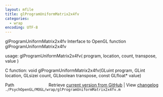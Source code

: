 ```yaml
---
layout: mfile
title: glProgramUniformMatrix2x4fv
categories:
  - wrap
encoding: UTF-8
---
```


glProgramUniformMatrix2x4fv  Interface to OpenGL function glProgramUniformMatrix2x4fv  

usage:  glProgramUniformMatrix2x4fv( program, location, count, transpose, value )  

C function:  void glProgramUniformMatrix2x4fv(GLuint program, GLint location, GLsizei count, GLboolean transpose, const GLfloat\* value)  


<div class="code_header" style="text-align:right;">
  <span style="float:left;">Path&nbsp;&nbsp;</span> <span class="counter">Retrieve <a href=
  "https://raw.github.com/Psychtoolbox-3/Psychtoolbox-3/beta/./PsychOpenGL/MOGL/wrap/glProgramUniformMatrix2x4fv.m">current version from GitHub</a> | View <a href=
  "https://github.com/Psychtoolbox-3/Psychtoolbox-3/commits/beta/./PsychOpenGL/MOGL/wrap/glProgramUniformMatrix2x4fv.m">changelog</a></span>
</div>
<div class="code">
  <code>./PsychOpenGL/MOGL/wrap/glProgramUniformMatrix2x4fv.m</code>
</div>
